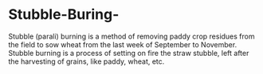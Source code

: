 # Stubble-Buring-
Stubble (parali) burning is a method of removing paddy crop residues from the field to sow wheat from the last week of September to November. Stubble burning is a process of setting on fire the straw stubble, left after the harvesting of grains, like paddy, wheat, etc.
